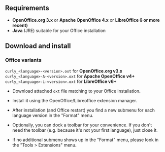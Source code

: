 ## Requirements

* __OpenOffice.org 3.x__  or  __Apache OpenOffice 4.x__  or  __LibreOffice 6 or more recent)__
* __Java__  (JRE) suitable for your Office installation

## Download and install

### Office variants

`curly_<language>-<version>.oxt` for **OpenOffice.org v3.x**
`curly_<language>-A-<version>.oxt` for **Apache OpenOffice v4+**
`curly_<language>-L-<version>.oxt` for **LibreOffice v6+**

* Download attached `oxt` file matching to your Office installation.

* Install it using the OpenOffice/Libreoffice extension manager.

* After installation (and Office restart) you find a new submenu for each language version in the "Format" menu.

* Optionally, you can dock a toolbar for your convenience. If you don't need the toolbar (e.g. because it's not your first language), just close it.

* If no additional submenu shows up in the "Format" menu, please look in the "Tools > Extensions" menu.
